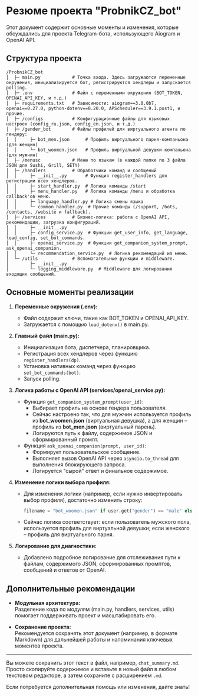 # Резюме проекта "ProbnikCZ_bot"

Этот документ содержит основные моменты и изменения, которые обсуждались для проекта Telegram-бота, использующего Aiogram и OpenAI API.

## Структура проекта

```
/ProbnikCZ_bot
│  ├─ main.py            # Точка входа. Здесь загружаются переменные окружения, инициализируется бот, регистрируются хендлеры и запускается polling.
│  ├─ .env               # Файл с переменными окружения (BOT_TOKEN, OPENAI_API_KEY, и т.д.)
│  ├─ requirements.txt   # Зависимости: aiogram==3.0.0b7, openai==0.27.0, python-dotenv==0.20.0, APScheduler==3.9.1.post1, и прочие.
│  ├─ /configs           # Конфигурационные файлы для языковых настроек (config_ru.json, config_en.json, и т.д.)
│  ├─ /gender_bot        # Файлы профилей для виртуального агента по гендеру:
│  │     ├─ bot_men.json      # Профиль виртуального парня-компаньона (для женщин)
│  │     └─ bot_woomen.json   # Профиль виртуальной девушки-компаньона (для мужчин)
│  ├─ /menusc            # Меню по языкам (в каждой папке по 3 файла JSON для Sushi, Grill, SETY)
│  ├─ /handlers          # Обработчики команд и сообщений
│  │     ├─ __init__.py       # Функция register_handlers для регистрации всех хендлеров.
│  │     ├─ start_handler.py  # Логика команды /start
│  │     ├─ menu_handler.py   # Логика команды /menu и обработка callback'ов меню.
│  │     ├─ language_handler.py # Логика смены языка
│  │     └─ common_handler.py  # Прочие команды (/support, /bots, /contacts, /website и fallback).
│  ├─ /services          # Бизнес-логика: работа с OpenAI API, рекомендации, загрузка конфигураций.
│  │     ├─ __init__.py
│  │     ├─ config_service.py  # Функции get_user_info, get_language, load_config, set_bot_commands.
│  │     ├─ openai_service.py  # Функции get_companion_system_prompt, ask_openai_companion.
│  │     └─ recommendation_service.py  # Логика рекомендаций из меню.
│  └─ /utils             # Вспомогательные функции и middleware.
│        ├─ __init__.py
│        └─ logging_middleware.py  # Middleware для логирования входящих сообщений.
```

## Основные моменты реализации

1. **Переменные окружения (.env):**  
   - Файл содержит ключи, такие как BOT_TOKEN и OPENAI_API_KEY.
   - Загружается с помощью `load_dotenv()` в main.py.

2. **Главный файл (main.py):**  
   - Инициализация бота, диспетчера, планировщика.
   - Регистрация всех хендлеров через функцию `register_handlers(dp)`.
   - Установка нативных команд через функцию `set_bot_commands(bot)`.
   - Запуск polling.

3. **Логика работы с OpenAI API (services/openai_service.py):**  
   - Функция `get_companion_system_prompt(user_id)`:
     - Выбирает профиль на основе гендера пользователя.
     - Сейчас настроено так, что для мужчин используется профиль из **bot_woomen.json** (виртуальная девушка), а для женщин – профиль из **bot_men.json** (виртуальный парень).
     - Логируются путь к файлу, содержимое JSON и сформированный промпт.
   - Функция `ask_openai_companion(prompt, user_id)`:
     - Формирует пользовательское сообщение.
     - Выполняет вызов OpenAI API через `asyncio.to_thread` для выполнения блокирующего запроса.
     - Логируется "сырой" ответ и финальное содержимое.

4. **Изменение логики выбора профиля:**  
   - Для изменения логики (например, если нужно инвертировать выбор профиля), достаточно изменить строку:
     ```python
     filename = "bot_woomen.json" if user.get("gender") == "male" else "bot_men.json"
     ```
   - Сейчас логика соответствует: если пользователь мужского пола, используется профиль для виртуальной девушки; если женского – профиль для виртуального парня.

5. **Логирование для диагностики:**  
   - Добавлено подробное логирование для отслеживания пути к файлам, содержимого JSON, сформированных промптов, сообщений и ответов от OpenAI.

## Дополнительные рекомендации

- **Модульная архитектура:**  
  Разделение кода по модулям (main.py, handlers, services, utils) помогает поддерживать проект и масштабировать его.

- **Сохранение проекта:**  
  Рекомендуется сохранять этот документ (например, в формате Markdown) для дальнейшей работы и напоминания ключевых моментов проекта.

---

Вы можете сохранить этот текст в файл, например, `chat_summary.md`. Просто скопируйте содержимое и вставьте в новый файл в любом текстовом редакторе, а затем сохраните с расширением `.md`.

Если потребуется дополнительная помощь или изменения, дайте знать!

